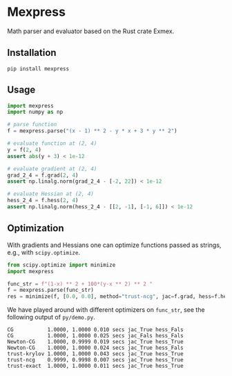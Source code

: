 # Mexpress
Math parser and evaluator based on the Rust crate Exmex.
## Installation 

```
pip install mexpress
```
## Usage

```python
import mexpress
import numpy as np

# parse function
f = mexpress.parse("(x - 1) ** 2 - y * x + 3 * y ** 2")

# evaluate function at (2, 4)
y = f(2, 4)
assert abs(y + 3) < 1e-12

# evaluate gradient at (2, 4)
grad_2_4 = f.grad(2, 4)
assert np.linalg.norm(grad_2_4 - [-2, 22]) < 1e-12

# evaluate Hessian at (2, 4)
hess_2_4 = f.hess(2, 4)
assert np.linalg.norm(hess_2_4 - [[2, -1], [-1, 6]]) < 1e-12
```

## Optimization

With gradients and Hessians one can optimize functions passed as strings, e.g., with `scipy.optimize`.
```Python
from scipy.optimize import minimize
import mexpress

func_str = f"(1-x) ** 2 + 100*(y-x ** 2) ** 2 "
f = mexpress.parse(func_str)
res = minimize(f, [0.0, 0.0], method="trust-ncg", jac=f.grad, hess=f.hess)
```
We have played around with different optimizers on `func_str`, see the following output of `py/demo.py`. 
```
CG           1.0000, 1.0000 0.010 secs jac_True hess_Fals
CG           1.0000, 1.0000 0.025 secs jac_Fals hess_Fals
Newton-CG    1.0000, 0.9999 0.019 secs jac_True hess_True
Newton-CG    1.0000, 1.0000 0.024 secs jac_True hess_Fals
trust-krylov 1.0000, 1.0000 0.043 secs jac_True hess_True
trust-ncg    0.9999, 0.9998 0.007 secs jac_True hess_True
trust-exact  1.0000, 1.0000 0.011 secs jac_True hess_True
```
